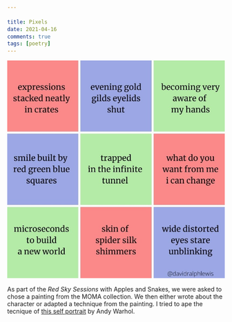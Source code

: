 ```yaml
---

title: Pixels
date: 2021-04-16
comments: true
tags: [poetry]
---
```


<img src="/assets/images/articles/2021/pixels.jpg" class="responsive"><br>

As part of the *Red Sky Sessions* with Apples and Snakes, we were asked to chose a painting from the MOMA collection. We then either wrote about the character or adapted a technique from the painting. I tried to ape the tecnique of [this self portrait](https://www.moma.org/collection/works/79889?classifications=9&date_begin=1920&date_end=2021&direction=fwd&page=&q=portrait&utf8=%E2%9C%93&with_images=1) by Andy Warhol.
